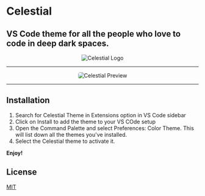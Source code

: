 # Celestial
## VS Code theme for all the people who love to code in deep dark spaces.

<p align="center">
  <img alt="Celestial Logo" src="https://github.com/apvarun/celestial-theme/raw/master/Celestial.png">
</p>

----------

<p align="center">
  <img alt="Celestial Preview" src="https://github.com/apvarun/celestial-theme/raw/master/Preview.png" style="border-radius: 5px;">
</p>

----------

## Installation

1. Search for Celestial Theme in Extensions option in VS Code sidebar
2. Click on Install to add the theme to your VS COde setup
3. Open the Command Palette and select Preferences: Color Theme. This will list down all the themes you've installed.
4. Select the Celestial theme to activate it.

**Enjoy!**


## License

[MIT](LICENSE)
